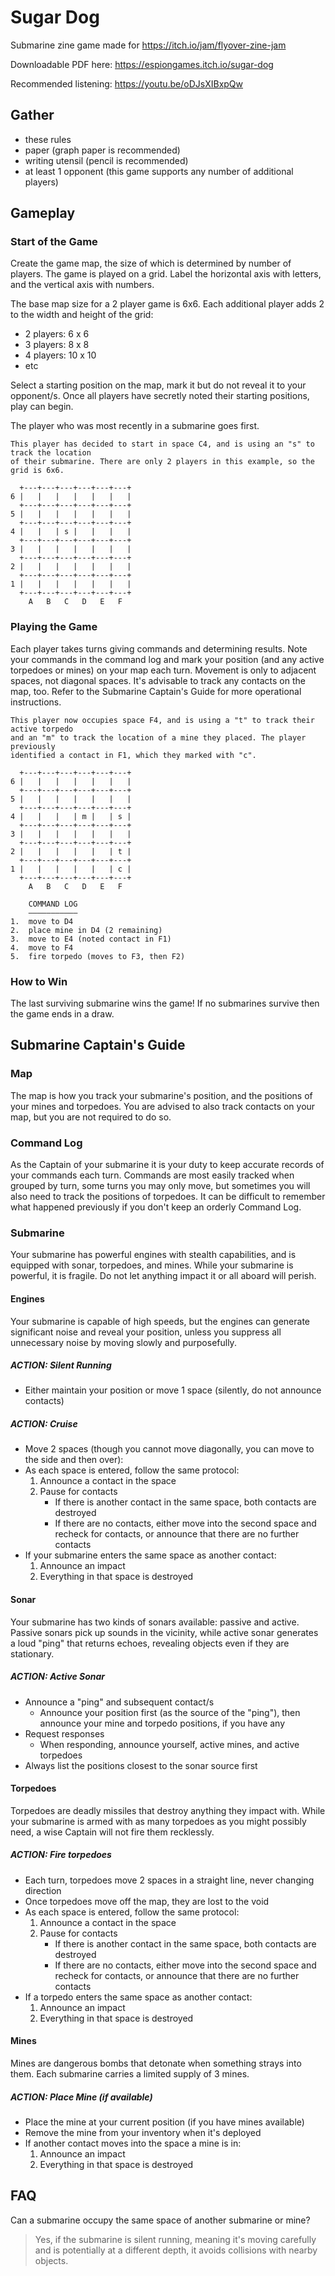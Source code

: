 # Sugar Dog

Submarine zine game made for https://itch.io/jam/flyover-zine-jam

Downloadable PDF here: https://espiongames.itch.io/sugar-dog

Recommended listening: https://youtu.be/oDJsXIBxpQw

## Gather

- these rules
- paper (graph paper is recommended)
- writing utensil (pencil is recommended)
- at least 1 opponent (this game supports any number of additional players)

## Gameplay

### Start of the Game

Create the game map, the size of which is determined by number of players. The game is played on a grid. Label the horizontal axis with letters, and the vertical axis with numbers.

The base map size for a 2 player game is 6x6. Each additional player adds 2 to the width and height of the grid:
- 2 players: 6 x 6
- 3 players: 8 x 8
- 4 players: 10 x 10
- etc

Select a starting position on the map, mark it but do not reveal it to your opponent/s. Once all players have secretly noted their starting positions, play can begin.

The player who was most recently in a submarine goes first.

```
This player has decided to start in space C4, and is using an "s" to track the location
of their submarine. There are only 2 players in this example, so the grid is 6x6.

  +---+---+---+---+---+---+
6 |   |   |   |   |   |   |
  +---+---+---+---+---+---+
5 |   |   |   |   |   |   |
  +---+---+---+---+---+---+
4 |   |   | s |   |   |   |
  +---+---+---+---+---+---+
3 |   |   |   |   |   |   |
  +---+---+---+---+---+---+
2 |   |   |   |   |   |   |
  +---+---+---+---+---+---+
1 |   |   |   |   |   |   |
  +---+---+---+---+---+---+
    A   B   C   D   E   F
```

### Playing the Game

Each player takes turns giving commands and determining results. Note your commands in the command log and mark your position (and any active torpedoes or mines) on your map each turn. Movement is only to adjacent spaces, not diagonal spaces. It's advisable to track any contacts on the map, too. Refer to the Submarine Captain's Guide for more operational instructions.

```
This player now occupies space F4, and is using a "t" to track their active torpedo
and an "m" to track the location of a mine they placed. The player previously
identified a contact in F1, which they marked with "c".

  +---+---+---+---+---+---+
6 |   |   |   |   |   |   |
  +---+---+---+---+---+---+
5 |   |   |   |   |   |   |
  +---+---+---+---+---+---+
4 |   |   |   | m |   | s |
  +---+---+---+---+---+---+
3 |   |   |   |   |   |   |
  +---+---+---+---+---+---+
2 |   |   |   |   |   | t |
  +---+---+---+---+---+---+
1 |   |   |   |   |   | c |
  +---+---+---+---+---+---+
    A   B   C   D   E   F

    COMMAND LOG
    –––––––––––
1.  move to D4
2.  place mine in D4 (2 remaining)
3.  move to E4 (noted contact in F1)
4.  move to F4
5.  fire torpedo (moves to F3, then F2)
```

### How to Win

The last surviving submarine wins the game! If no submarines survive then the game ends in a draw.

## Submarine Captain's Guide

### Map

The map is how you track your submarine's position, and the positions of your mines and torpedoes. You are advised to also track contacts on your map, but you are not required to do so.

### Command Log

As the Captain of your submarine it is your duty to keep accurate records of your commands each turn. Commands are most easily tracked when grouped by turn, some turns you may only move, but sometimes you will also need to track the positions of torpedoes. It can be difficult to remember what happened previously if you don't keep an orderly Command Log.

### Submarine

Your submarine has powerful engines with stealth capabilities, and is equipped with sonar, torpedoes, and mines. While your submarine is powerful, it is fragile. Do not let anything impact it or all aboard will perish.

#### Engines

Your submarine is capable of high speeds, but the engines can generate significant noise and reveal your position, unless you suppress all unnecessary noise by moving slowly and purposefully.

##### ACTION: Silent Running

- Either maintain your position or move 1 space (silently, do not announce contacts)

##### ACTION: Cruise

- Move 2 spaces (though you cannot move diagonally, you can move to the side and then over):
- As each space is entered, follow the same protocol:
  1. Announce a contact in the space
  2. Pause for contacts
      - If there is another contact in the same space, both contacts are destroyed
      - If there are no contacts, either move into the second space and recheck for contacts, or announce that there are no further contacts
- If your submarine enters the same space as another contact:
  1. Announce an impact
  2. Everything in that space is destroyed

#### Sonar

Your submarine has two kinds of sonars available: passive and active. Passive sonars pick up sounds in the vicinity, while active sonar generates a loud "ping" that returns echoes, revealing objects even if they are stationary.

##### ACTION: Active Sonar

- Announce a "ping" and subsequent contact/s
  - Announce your position first (as the source of the "ping"), then announce your mine and torpedo positions, if you have any
- Request responses
  - When responding, announce yourself, active mines, and active torpedoes
- Always list the positions closest to the sonar source first

#### Torpedoes

Torpedoes are deadly missiles that destroy anything they impact with. While your submarine is armed with as many torpedoes as you might possibly need, a wise Captain will not fire them recklessly.

##### ACTION: Fire torpedoes

- Each turn, torpedoes move 2 spaces in a straight line, never changing direction
- Once torpedoes move off the map, they are lost to the void
- As each space is entered, follow the same protocol:
  1. Announce a contact in the space
  2. Pause for contacts
      - If there is another contact in the same space, both contacts are destroyed
      - If there are no contacts, either move into the second space and recheck for contacts, or announce that there are no further contacts
- If a torpedo enters the same space as another contact:
  1. Announce an impact
  2. Everything in that space is destroyed

#### Mines

Mines are dangerous bombs that detonate when something strays into them. Each submarine carries a limited supply of 3 mines.

##### ACTION: Place Mine (if available)

- Place the mine at your current position (if you have mines available)
- Remove the mine from your inventory when it's deployed
- If another contact moves into the space a mine is in:
  1. Announce an impact
  2. Everything in that space is destroyed

## FAQ

Can a submarine occupy the same space of another submarine or mine?
> Yes, if the submarine is silent running, meaning it's moving carefully and is potentially at a different depth, it avoids collisions with nearby objects.
